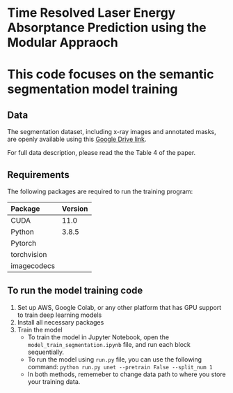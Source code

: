 # Time Resolved Laser Energy Absorptance Prediction using the Modular Appraoch
# This code focuses on the semantic segmentation model training 

## Data
The segmentation dataset, including x-ray images and annotated masks, are openly available using this [Google Drive link](https://drive.google.com/file/d/1scn1lq92aqQWnjsfhLXDHEULpccxze93/view?usp=sharing).

For full data description, please read the the Table 4 of the paper.

## Requirements
The following packages are required to run the training program:

| Package  | Version  |
| :------------ |:---------------|
| CUDA                  | 11.0    |
| Python                | 3.8.5   |
| Pytorch |
| torchvision |
| imagecodecs |

## To run the model training code
1. Set up AWS, Google Colab, or any other platform that has GPU support to train deep learning models
2. Install all necessary packages
3. Train the model
    - To train the model in Jupyter Notebook, open the `model_train_segmentation.ipynb` file, and run each block sequentially. 
    - To run the model using `run.py` file, you can use the following command:
     `python run.py unet --pretrain False --split_num 1`
    - In both methods, rememeber to change data path to where you store your training data.


